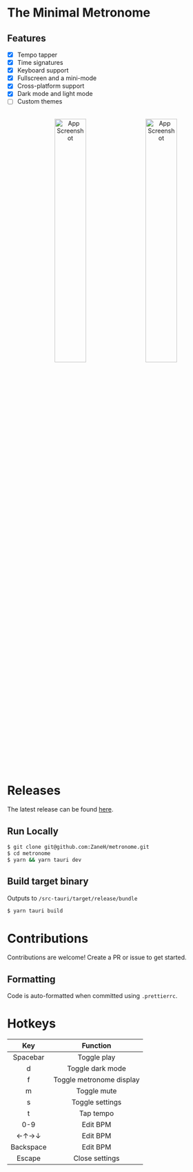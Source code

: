 # The Minimal Metronome

## Features

- [x] Tempo tapper
- [x] Time signatures
- [x] Keyboard support
- [x] Fullscreen and a mini-mode
- [x] Cross-platform support
- [x] Dark mode and light mode
- [ ] Custom themes

<br />

<div align="center">
  <img width="38%" alt="App Screenshot" src="https://i.imgur.com/flnGoVg.png">
  &nbsp;&nbsp;&nbsp;
  <img width="38%" alt="App Screenshot" src="https://i.imgur.com/oVpL7QY.png">
</div>

<br />

# Releases

The latest release can be found [here](https://github.com/ZaneH/metronome/releases).

## Run Locally

```bash
$ git clone git@github.com:ZaneH/metronome.git
$ cd metronome
$ yarn && yarn tauri dev
```

## Build target binary

Outputs to `/src-tauri/target/release/bundle`

```bash
$ yarn tauri build
```

# Contributions

Contributions are welcome! Create a PR or issue to get started.

## Formatting

Code is auto-formatted when committed using `.prettierrc`.

# Hotkeys

|  **Key**  |       **Function**       |
| :-------: | :----------------------: |
| Spacebar  |       Toggle play        |
|     d     |     Toggle dark mode     |
|     f     | Toggle metronome display |
|     m     |       Toggle mute        |
|     s     |     Toggle settings      |
|     t     |        Tap tempo         |
|    0-9    |         Edit BPM         |
|   ←↑→↓    |         Edit BPM         |
| Backspace |         Edit BPM         |
|  Escape   |      Close settings      |
